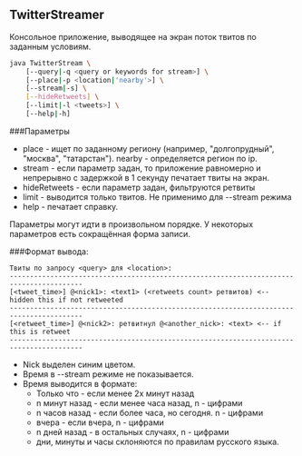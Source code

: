 ## TwitterStreamer

Консольное приложение, выводящее на экран поток твитов по заданным условиям.

```bash
java TwitterStream \
    [--query|-q <query or keywords for stream>] \
    [--place|-p <location|'nearby'>] \
    [--stream|-s] \
    [--hideRetweets] \
    [--limit|-l <tweets>] \
    [--help|-h]
```
###Параметры
* place - ищет по заданному региону (например, "долгопрудный", "москва", "татарстан").
nearby - определяется регион по ip.
* stream - если параметр задан, то приложение равномерно и непрерывно с задержкой в 1 секунду печатает твиты на экран.
* hideRetweets - если параметр задан, фильтруются ретвиты
* limit - выводится только <tweets> твитов. Не применимо для --stream режима  
* help - печатает справку.

Параметры могут идти в произвольном порядке. 
У некоторых параметров есть сокращённая форма записи. 

###Формат вывода:
```
Твиты по запросу <query> для <location>:
----------------------------------------------------------------------------------------
[<tweet_time>] @<nick1>: <text1> (<retweets count> ретвитов) <-- hidden this if not retweeted
----------------------------------------------------------------------------------------
[<retweet_time>] @<nick2>: ретвитнул @<another_nick>: <text> <-- if this is retweet
----------------------------------------------------------------------------------------
```

* Nick выделен синим цветом.
* Время в --stream режиме не показывается.
* Время выводится в формате:
    * Только что - если менее 2х минут назад
    * n минут назад - если менее часа назад, n - цифрами
    * n часов назад - если более часа, но сегодня. n - цифрами
    * вчера - если вчера, n - цифрами
    * n дней назад - в остальных случаях, n - цифрами
    * дни, минуты и часы склоняются по правилам русского языка.
